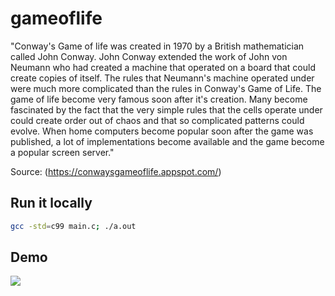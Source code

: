 # gameoflife
"Conway's Game of life was created in 1970 by a British mathematician called John Conway. John Conway
extended the work of John von Neumann who had created a machine that operated on a board that could
create copies of itself. The rules that Neumann's machine operated under were much more complicated
than the rules in Conway's Game of Life.
The game of life become very famous soon after it's creation. Many become fascinated by the fact that
the very simple rules that the cells operate under could create order out of chaos and that so
complicated patterns could evolve. When home computers become popular soon after the game was
published, a lot of implementations become available and the game become a popular screen server."

Source: (https://conwaysgameoflife.appspot.com/)

## Run it locally
```bash
gcc -std=c99 main.c; ./a.out
```

## Demo
<img src='https://media.giphy.com/media/gPj2VRVdy8tJ6YJh3J/giphy.gif'>

